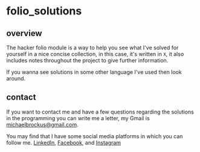 # folio_solutions

## overview

The hacker folio module is a way to help you
see what I've solved for yourself in a nice
concise collection,
in this case, it's written in `X`, it also
includes notes throughout the project to
give further information.

If you wanna see solutions in some other language
I've used then look around.

## contact

If you want to contact me and have a few questions
regarding the solutions in the programming you can write
me a letter, my Gmail is <michaelbrockus@gmail.com>.

You may find that I have some social media platforms
in which you can follow me. [LinkedIn](https://www.linkedin.com/in/michael-brockus), [Facebook](https://facebook.com/michael.brockus.555), and [Instagram](https://instagram.com/michael_gene_brockus/)


